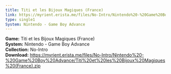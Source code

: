 ```yaml
---
title: Titi et les Bijoux Magiques (France)
link: https://myrient.erista.me/files/No-Intro/Nintendo%20-%20Game%20Boy%20Advance/Titi%20et%20les%20Bijoux%20Magiques%20(France).zip
type: single1
System: Nintendo - Game Boy Advance
---
```

<b>Game:</b> Titi et les Bijoux Magiques (France)<br>
<b>System:</b> Nintendo - Game Boy Advance<br>
<b>Collection:</b> No-Intro<br>
<b>Download:</b> https://myrient.erista.me/files/No-Intro/Nintendo%20-%20Game%20Boy%20Advance/Titi%20et%20les%20Bijoux%20Magiques%20(France).zip